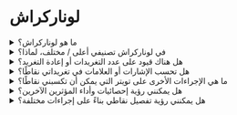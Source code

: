 # لوناركراش

<details>

<summary>ما هو لوناركراش؟</summary>

لوناركراش هي منصة تستخدم التعلم الآلي وتحليل البيانات لتوفير رؤى حول أسواق العملات المشفرة. تحلل نشاط وسائل التواصل الاجتماعي ومشاعر المستخدمين لتقديم رؤية شاملة لمختلف العملات المشفرة. تهدف المنصة إلى مساعدة المستثمرين على اتخاذ قرارات مستنيرة من خلال مقاييس وتحليلات فورية.

نستخدم لوناركراش كمزود بيانات في هذا التحدي.

يمكن العثور على مزيد من المعلومات حول لوناركراش [هنا](https://lunarcrush.com/faq).

</details>

<details>

<summary>في لوناركراش تصنيفي أعلى / مختلف، لماذا؟</summary>

نستخدم نظام تصنيف داخلي لضمان فرص أكثر عدالة لجميع المشاركين.

</details>

<details>

<summary>هل هناك قيود على عدد التغريدات أو إعادة التغريد؟</summary>

لا، مجرد امتناع عن القيام بالترويج المفرط أو استخدام علامات غير ذات صلة.

</details>

<details>

<summary>هل تحسب الإشارات أو العلامات في تغريداتي نقاطًا؟</summary>

نعم، بطريقة غير مباشرة. يمكن أن تؤدي الإشارات إلى زيادة الانتشار، ويمكن أن يرفع الانتشار الأوسع تصنيفك كمؤثر، مما يمنحك المزيد من النقاط. العلامات ضرورية لاعتراف تغريداتك. تأكد من استخدام #XBorg و $XBG و #XBG.

</details>

<details>

<summary>ما هي الإجراءات الأخرى على تويتر التي يمكن أن تكسبني نقاطًا؟</summary>

الإعجابات والتعليقات وإعادة التغريد وزيادة عدد المتابعين هي عوامل غير مباشرة يمكن أن تعزز تصنيفك كمؤثر.

</details>

<details>

<summary>هل يمكنني رؤية إحصائيات وأداء المؤثرين الآخرين؟</summary>

قم بزيارة [لوحة الصدارة](https://xbg-challenge.xborg.com/).\
يمكن العثور على رؤية وتحليلات أكثر تفصيلاً [هنا](https://lunarcrush.com/cryptocurrency-influencers?symbol=XBG\&metric=influencers\_influential).

</details>

<details>

<summary>هل يمكنني رؤية تفصيل نقاطي بناءً على إجراءات مختلفة؟</summary>

تفوز بالنقاط بناءً على مشاركتك اليومية على تويتر كما يقيسها لوناركراش. نظرًا لعدم كشف لوناركراش عن منهجية التصنيف الدقيقة، فإننا غير قادرين على تقديم مزيد من المعلومات المحددة حول هذا الجانب.

</details>